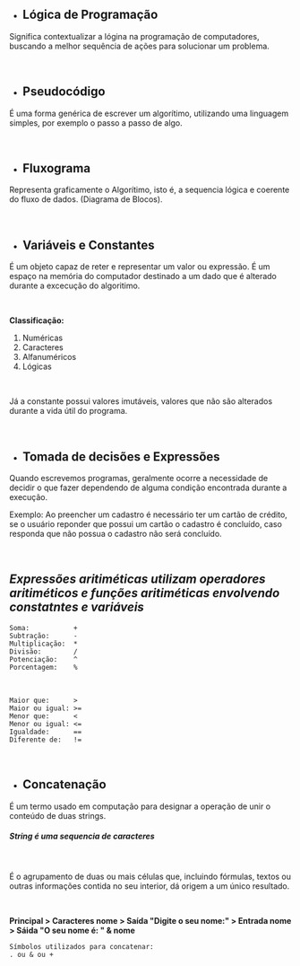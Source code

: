 - ## **Lógica de Programação**

Significa contextualizar a lógina na programação de computadores, buscando a melhor sequência de ações para solucionar um problema.

<br>

- ## **Pseudocódigo**


É uma forma genérica de escrever um algorítimo, utilizando uma linguagem simples, por exemplo o passo a passo de algo.

<br>

- ## **Fluxograma**

Representa graficamente o Algorítimo, isto é, a sequencia lógica e coerente do fluxo de dados. (Diagrama de Blocos).

<br>

- ## **Variáveis e Constantes**

É um objeto capaz de reter e representar um valor ou expressão. É um espaço na memória do computador destinado a um dado que é alterado durante a excecução do algoritimo.

<br>

**Classificação:**
1. Numéricas
2. Caracteres
3. Alfanuméricos
4. Lógicas

<br>

Já a constante possui valores imutáveis, valores que não são alterados durante a vida útil do programa.

<br>

- ## **Tomada de decisões e Expressões**

Quando escrevemos programas, geralmente ocorre a necessidade de decidir o que fazer dependendo de alguma condição encontrada durante a execução.

Exemplo: Ao preencher um cadastro é necessário ter um cartão de crédito, se o usuário reponder que possui um cartão o cadastro é concluído, caso responda que não possua o cadastro não será concluído.

<br>

## _Expressões aritiméticas utilizam operadores aritiméticos e funções aritiméticas envolvendo constatntes e variáveis_

    Soma:           +
    Subtração:      -
    Multiplicação:  *
    Divisão:        /
    Potenciação:    ^
    Porcentagem:    %

<br>

    Maior que:      >
    Maior ou igual: >=
    Menor que:      <
    Menor ou igual: <=
    Igualdade:      ==
    Diferente de:   !=

<br>

- ## **Concatenação**

É um termo usado em computação para designar a operação de unir o conteúdo de duas strings.

 ##### _String é uma sequencia de caracteres_

<br> 

 É o agrupamento de duas ou mais células que, incluindo fórmulas, textos ou outras informações contida no seu interior, dá origem a um único resultado.

<br>

**Principal > Caracteres nome > Saída "Digite o seu nome:" > Entrada nome > Sáida "O seu nome é: " & nome**

    Símbolos utilizados para concatenar:
    . ou & ou +
